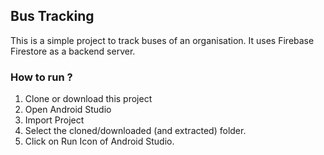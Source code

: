 ## Bus Tracking

This is a simple project to track buses of an organisation.
It uses Firebase Firestore as a backend server.

### How to run ?
1. Clone or download this project
2. Open Android Studio
3. Import Project
4. Select the cloned/downloaded (and extracted) folder.
5. Click on Run Icon of Android Studio.
